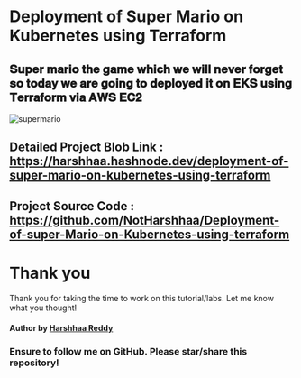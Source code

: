# Deployment of Super Mario on Kubernetes using Terraform

## 𝐒𝐮𝐩𝐞𝐫 𝐦𝐚𝐫𝐢𝐨 𝐭𝐡𝐞 𝐠𝐚𝐦𝐞 𝐰𝐡𝐢𝐜𝐡 𝐰𝐞 𝐰𝐢𝐥𝐥 𝐧𝐞𝐯𝐞𝐫 𝐟𝐨𝐫𝐠𝐞𝐭 𝐬𝐨 𝐭𝐨𝐝𝐚𝐲 𝐰𝐞 𝐚𝐫𝐞 𝐠𝐨𝐢𝐧𝐠 𝐭𝐨 𝐝𝐞𝐩𝐥𝐨𝐲𝐞𝐝 𝐢𝐭 𝐨𝐧 𝐄𝐊𝐒 𝐮𝐬𝐢𝐧𝐠 𝐓𝐞𝐫𝐫𝐚𝐟𝐨𝐫𝐦 𝐯𝐢𝐚 𝐀𝐖𝐒 𝐄𝐂𝟐

![supermario](https://imgur.com/rC4Qe8g.png)

## Detailed Project Blob Link : https://harshhaa.hashnode.dev/deployment-of-super-mario-on-kubernetes-using-terraform

## Project Source Code : https://github.com/NotHarshhaa/Deployment-of-super-Mario-on-Kubernetes-using-terraform

# Thank you

Thank you for taking the time to work on this tutorial/labs. Let me know what you thought!

#### Author by [Harshhaa Reddy](https://github.com/NotHarshhaa)

### Ensure to follow me on GitHub. Please star/share this repository!
